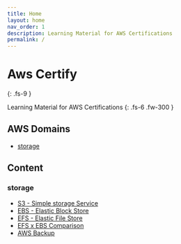 ```yaml
---
title: Home
layout: home
nav_order: 1
description: Learning Material for AWS Certifications
permalink: /
---
```


# Aws Certify
{: .fs-9 }

Learning Material for AWS Certifications
{: .fs-6 .fw-300 }

## AWS Domains

- [storage](#storage)

## Content

### storage

- [S3 - Simple storage Service](/aws-certify/docs/domains/storage/s3.html)
- [EBS - Elastic Block Store](/aws-certify/docs/domains/storage/ebs.html)
- [EFS - Elastic File Store](/aws-certify/docs/domains/storage/efs.html)
- [EFS x EBS Comparison](/aws-certify/docs/domains/storage/ebsXefs.html)
- [AWS Backup](/aws-certify/docs/domains/storage/backup.html)
